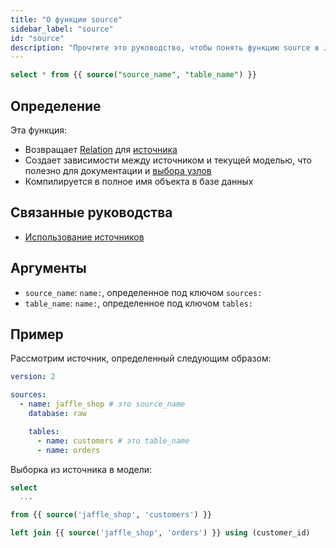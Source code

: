 ```yaml
---
title: "О функции source"
sidebar_label: "source"
id: "source"
description: "Прочтите это руководство, чтобы понять функцию source в Jinja в dbt."
---
```


```sql
select * from {{ source("source_name", "table_name") }}
```

## Определение

Эта функция:
- Возвращает [Relation](/reference/dbt-classes#relation) для [источника](/docs/build/sources)
- Создает зависимости между источником и текущей моделью, что полезно для документации и [выбора узлов](/reference/node-selection/syntax)
- Компилируется в полное имя объекта в базе данных

## Связанные руководства
- [Использование источников](/docs/build/sources)

## Аргументы
* `source_name`: `name:`, определенное под ключом `sources:`
* `table_name`: `name:`, определенное под ключом `tables:`

## Пример

Рассмотрим источник, определенный следующим образом:

<File name='models/<filename>.yml'>

```yaml
version: 2

sources:
  - name: jaffle_shop # это source_name
    database: raw

    tables:
      - name: customers # это table_name
      - name: orders
```

</File>

Выборка из источника в модели:

<File name='models/orders.sql'>

```sql
select
  ...

from {{ source('jaffle_shop', 'customers') }}

left join {{ source('jaffle_shop', 'orders') }} using (customer_id)

```

</File>